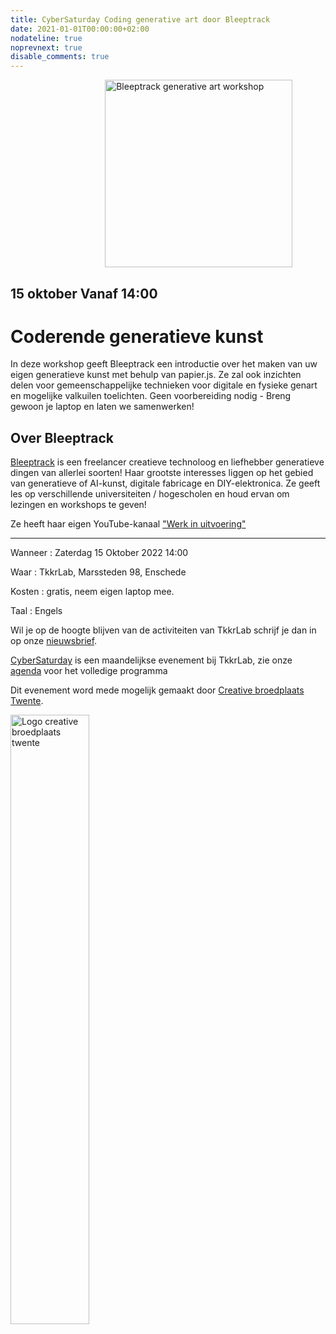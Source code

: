 ```yaml
---
title: CyberSaturday Coding generative art door Bleeptrack
date: 2021-01-01T00:00:00+02:00
nodateline: true
noprevnext: true
disable_comments: true
---
```


<img alt="Bleeptrack generative art workshop" src="/images/bleeptrack.jpg" width="300px" height="300px" style="margin: 0px 30%;">

## 15 oktober Vanaf 14:00 ##

# Coderende generatieve kunst
In deze workshop geeft Bleeptrack een introductie over het maken van uw eigen generatieve kunst met behulp van papier.js. Ze zal ook inzichten delen voor gemeenschappelijke technieken voor digitale en fysieke genart en mogelijke valkuilen toelichten. Geen voorbereiding nodig - Breng gewoon je laptop en laten we samenwerken!

## Over Bleeptrack
[Bleeptrack](https://www.bleeptrack.de/) is een freelancer creatieve technoloog en liefhebber  generatieve dingen van allerlei soorten!
Haar grootste interesses liggen op het gebied van generatieve of AI-kunst, digitale fabricage en DIY-elektronica. Ze geeft les op verschillende universiteiten / hogescholen en houd ervan om lezingen en workshops te geven!

Ze heeft haar eigen YouTube-kanaal ["Werk in uitvoering"](https://www.youtube.com/c/bleeptracde)
<hr>
Wanneer : Zaterdag 15 Oktober 2022 14:00

Waar : TkkrLab, Marssteden 98, Enschede

Kosten : gratis, neem eigen laptop mee.

Taal : Engels

Wil je op de hoogte blijven van de activiteiten van TkkrLab schrijf je dan in op onze [nieuwsbrief](http://eepurl.com/gLxrLD).


[CyberSaturday](/cybersaturdays/cybersaturday/) is een maandelijkse evenement bij TkkrLab, zie onze [agenda](/agenda/) voor het volledige programma

Dit evenement word mede mogelijk gemaakt door [Creative broedplaats Twente](http://www.creatievebroedplaatsentwente.nl/).

<img width=50% src="/images/Logo-Creatieve-Broedplaatsen-Twente.jpg"  alt="Logo creative broedplaats twente">